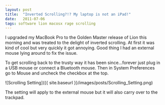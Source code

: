 ```yaml
---
layout: post
title:  "Inverted Scrolling?!? My laptop is not an iPad!"
date:   2011-07-06
tags: software lion macosx rage scrolling
---
```

I upgraded my MacBook Pro to the Golden Master release of Lion this morning and was treated to the delight of inverted scrolling. At first it was kind of cool but very quickly it got annoying. Good thing I had an external mouse lying around to fix the issue.

To get scrolling back to the trusty way it has been since…forever just plug in a USB mouse or connect a Bluetooth mouse. Then in System Preferences go to Mouse and uncheck the checkbox at the top.

![Scrolling Setting]({{ site.baseurl }}/images/posts/Scrolling_Setting.png)

The setting will apply to the external mouse but it will also carry over to the trackpad.
